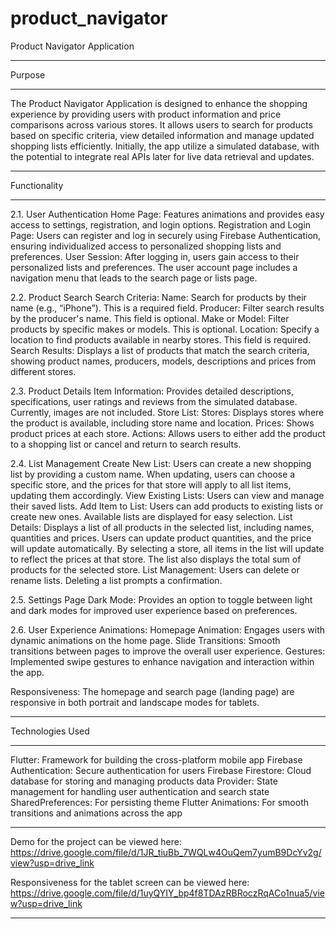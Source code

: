 # product_navigator

Product Navigator Application

*****
Purpose
*****
The Product Navigator Application is designed to enhance the shopping experience by providing users with product information and price comparisons across various stores. It allows users to search for products based on specific criteria, view detailed information and manage updated shopping lists efficiently. Initially, the app utilize a simulated database, with the potential to integrate real APIs later for live data retrieval and updates.


*****
Functionality
*****
2.1. User Authentication
Home Page: Features animations and provides easy access to settings, registration, and login options.
Registration and Login Page: Users can register and log in securely using Firebase Authentication, ensuring individualized access to personalized shopping lists and preferences.
User Session: After logging in, users gain access to their personalized lists and preferences. The user account page includes a navigation menu that leads to the search page or lists page.

2.2. Product Search
Search Criteria:
Name: Search for products by their name (e.g., “iPhone”). This is a required field.
Producer: Filter search results by the producer's name. This field is optional.
Make or Model: Filter products by specific makes or models. This is optional.
Location: Specify a location to find products available in nearby stores. This field is required.
Search Results: Displays a list of products that match the search criteria, showing product names, producers, models, descriptions and prices from different stores.

2.3. Product Details
Item Information: Provides detailed descriptions, specifications, user ratings and reviews from the simulated database. Currently, images are not included.
Store List:
Stores: Displays stores where the product is available, including store name and location.
Prices: Shows product prices at each store.
Actions: Allows users to either add the product to a shopping list or cancel and return to search results.

2.4. List Management
Create New List: Users can create a new shopping list by providing a custom name. When updating, users can choose a specific store, and the prices for that store will apply to all list items, updating them accordingly.
View Existing Lists: Users can view and manage their saved lists.
Add Item to List: Users can add products to existing lists or create new ones. Available lists are displayed for easy selection.
List Details: Displays a list of all products in the selected list, including names, quantities and prices. Users can update product quantities, and the price will update automatically.
By selecting a store, all items in the list will update to reflect the prices at that store.
The list also displays the total sum of products for the selected store.
List Management: Users can delete or rename lists. Deleting a list prompts a confirmation.

2.5. Settings Page
Dark Mode: Provides an option to toggle between light and dark modes for improved user experience based on preferences.

2.6. User Experience
Animations:
Homepage Animation: Engages users with dynamic animations on the home page.
Slide Transitions: Smooth transitions between pages to improve the overall user experience.
Gestures: Implemented swipe gestures to enhance navigation and interaction within the app.

Responsiveness:
The homepage and search page (landing page) are responsive in both portrait and landscape modes for tablets.


*****
Technologies Used
*****
Flutter: Framework for building the cross-platform mobile app
Firebase Authentication: Secure authentication for users
Firebase Firestore: Cloud database for storing and managing products data
Provider: State management for handling user authentication and search state
SharedPreferences: For persisting theme 
Flutter Animations: For smooth transitions and animations across the app

*****
Demo for the project can be viewed here: https://drive.google.com/file/d/1JR_tiuBb_7WQLw4OuQem7yumB9DcYv2g/view?usp=drive_link

Responsiveness for the tablet screen can be viewed here: https://drive.google.com/file/d/1uyQYIY_bp4f8TDAzRBRoczRqACo1nua5/view?usp=drive_link
*****